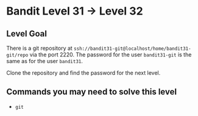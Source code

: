 # Bandit Level 31 → Level 32

## Level Goal

There is a git repository at `ssh://bandit31-git@localhost/home/bandit31-git/repo` via the port 2220. The password for the user `bandit31-git` is the same as for the user `bandit31`.

Clone the repository and find the password for the next level.

## Commands you may need to solve this level

- `git`
